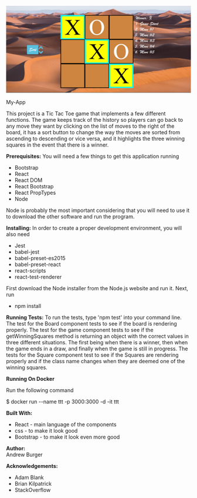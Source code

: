 ![gameImage](https://github.com/aburger01/ReactTicTacToe/blob/master/src/TicTacToeFinished.PNG)



My-App  

This project is a Tic Tac Toe game that implements a few different functions.
The game keeps track of the history so players can go back to any move they want
by clicking on the list of moves to the right of the board, it has a sort button
to change the way the moves are sorted from ascending to descending or
vice versa, and it highlights the three winning squares in the event that
there is a winner.


**Prerequisites:**
You will need a few things to get this application running
- Bootstrap
- React
- React DOM
- React Bootstrap
- React PropTypes
- Node


Node is probably the most important considering that you will need to use it
to download the other software and run the program.


**Installing:**
In order to create a proper development environment, you will also need
- Jest
- babel-jest
- babel-preset-es2015
- babel-preset-react
- react-scripts
- react-test-renderer

First download the Node installer from the Node.js website and run it. Next, run

- npm install


**Running Tests:**
To run the tests, type 'npm test' into your command line. The test for the
Board component tests to see if the board is rendering properly. The test for
the game component tests to see if the getWinningSquares method is returning
an object with the correct values in three different situations. The first being
when there is a winner, then when the game ends in a draw, and finally when the
game is still in progress. The tests for the Square component test to see if the
Squares are rendering properly and if the class name changes when they are
deemed one of the winning squares.

**Running On Docker**

Run the following command

$ docker run --name ttt -p 3000:3000 -d -it ttt

**Built With:**
- React - main language of the components
- css - to make it look good
- Bootstrap - to make it look even more good


**Author:**  
Andrew Burger


**Acknowledgements:**
- Adam Blank
- Brian Kilpatrick
- StackOverflow
